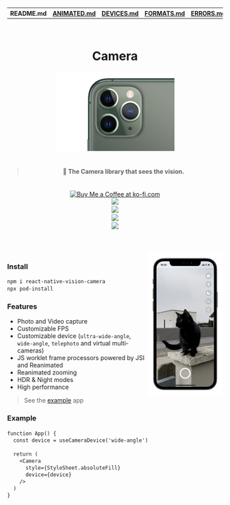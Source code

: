 <table>
<tr>
<th>README.md</th>
<th><a href="./docs/ANIMATED.md">ANIMATED.md</a></th>
<th><a href="./docs/DEVICES.md">DEVICES.md</a></th>
<th><a href="./docs/FORMATS.md">FORMATS.md</a></th>
<th><a href="./docs/ERRORS.md">ERRORS.md</a></th>
</tr>
</table>

<br />

<div align="center">
  <h1 align="center">Camera</h1>
  <img src="img/11.png" width="55%">
  <br />
  <br />
  <blockquote><h4>📸 The Camera library that sees the vision.</h4></blockquote>
  <br />
  <a href='https://ko-fi.com/F1F8CLXG' target='_blank'><img height='36' style='border:0px;height:36px;' src='https://az743702.vo.msecnd.net/cdn/kofi2.png?v=0' border='0' alt='Buy Me a Coffee at ko-fi.com' /></a>
  <br />
  <a href="https://www.npmjs.com/package/react-native-vision-camera"><img src="https://img.shields.io/npm/v/react-native-vision-camera?color=%239ba298"</a>
  <br />
  <a href="https://www.npmjs.com/package/react-native-vision-camera"><img src="https://img.shields.io/npm/dt/react-native-vision-camera?color=%239ba298"</a>
  <br />
  <a href="https://github.com/mrousavy?tab=followers"><img src="https://img.shields.io/github/followers/mrousavy?label=Follow%20%40mrousavy&style=social"></a>
  <br />
  <a href="https://twitter.com/mrousavy"><img src="https://img.shields.io/twitter/follow/mrousavy?label=Follow%20%40mrousavy&style=social"></a>
</div>

<br/>
<br/>
<br/>

<div>
  <img align="right" width="35%" src="./img/example.png">
</div>

### Install

```sh
npm i react-native-vision-camera
npx pod-install
```

### Features

* Photo and Video capture
* Customizable FPS
* Customizable device (`ultra-wide-angle`, `wide-angle`, `telephoto` and virtual multi-cameras)
* JS worklet frame processors powered by JSI and Reanimated
* Reanimated zooming
* HDR & Night modes
* High performance

> See the [example](./example/) app

### Example


```tsx
function App() {
  const device = useCameraDevice('wide-angle')

  return (
    <Camera
      style={StyleSheet.absoluteFill}
      device={device}
    />
  )
}
```
